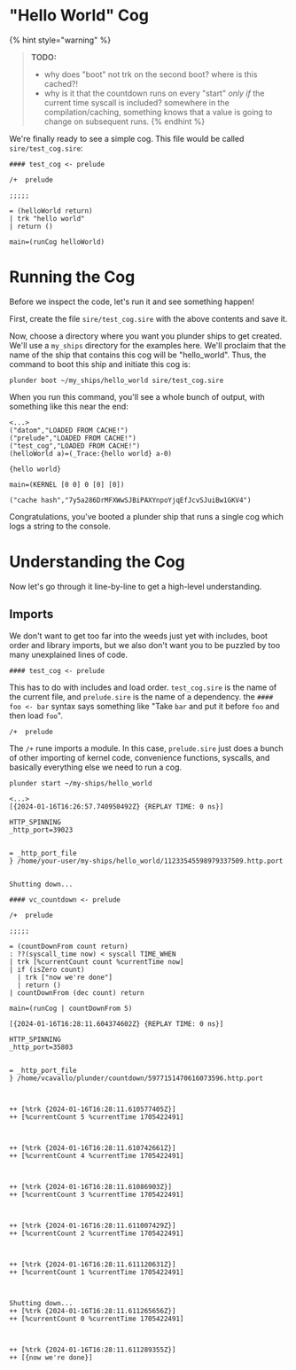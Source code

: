 # "Hello World" Cog

{% hint style="warning" %}
> **TODO:**
> - why does "boot" not trk on the second boot? where is this cached?!
> - why is it that the countdown runs on every "start" _only if_ the current
    time syscall is included? somewhere in the compilation/caching, something
    knows that a value is going to change on subsequent runs.
{% endhint %}

We're finally ready to see a simple cog. This file would be called
`sire/test_cog.sire`:

```test_cog.sire
#### test_cog <- prelude

/+  prelude

;;;;;

= (helloWorld return)
| trk "hello world"
| return ()

main=(runCog helloWorld)
```

# Running the Cog

Before we inspect the code, let's run it and see something happen!  

First, create the file `sire/test_cog.sire` with the above contents and save it.

Now, choose a directory where you want you plunder ships to get created. We'll use a
`my_ships` directory for the examples here. We'll proclaim that the name of the
ship that contains this cog will be "hello_world". Thus, the command to boot
this ship and initiate this cog is:

```
plunder boot ~/my_ships/hello_world sire/test_cog.sire
```

When you run this command, you'll see a whole bunch of output, with something
like this near the end:

```
<...>
("datom","LOADED FROM CACHE!")
("prelude","LOADED FROM CACHE!")
("test_cog","LOADED FROM CACHE!")
(helloWorld a)=(_Trace:{hello world} a-0)

{hello world}

main=(KERNEL [0 0] 0 [0] [0])

("cache hash","7y5a286DrMFXWwSJBiPAXYnpoYjqEfJcvSJuiBw1GKV4")
```

Congratulations, you've booted a plunder ship that runs a single cog which logs a string to the console.

# Understanding the Cog

Now let's go through it line-by-line to get a high-level understanding.

## Imports

We don't want to get too far into the weeds just yet with includes, boot order
and library imports, but we also don't want you to be puzzled by too many
unexplained lines of code.

```sire
#### test_cog <- prelude
```

This has to do with includes and load order. `test_cog.sire` is the name of the
current file, and `prelude.sire` is the name of a dependency. the `#### foo <-
bar` syntax says something like "Take `bar` and put it before `foo` and then
load `foo`".

```sire
/+  prelude
```

The `/+` rune imports a module. In this case, `prelude.sire` just does a bunch of
other importing of kernel code, convenience functions, syscalls, and basically
everything else we need to run a cog.



```
plunder start ~/my-ships/hello_world
```

```
<...>
[{2024-01-16T16:26:57.740950492Z} {REPLAY TIME: 0 ns}]

HTTP_SPINNING
_http_port=39023


= _http_port_file
} /home/your-user/my-ships/hello_world/11233545598979337509.http.port


Shutting down...
```


```sire
#### vc_countdown <- prelude

/+  prelude

;;;;;

= (countDownFrom count return)
: ??(syscall_time now) < syscall TIME_WHEN
| trk [%currentCount count %currentTime now]
| if (isZero count)
  | trk ["now we're done"]
  | return ()
| countDownFrom (dec count) return

main=(runCog | countDownFrom 5)
```


```
[{2024-01-16T16:28:11.604374602Z} {REPLAY TIME: 0 ns}]

HTTP_SPINNING
_http_port=35803


= _http_port_file
} /home/vcavallo/plunder/countdown/5977151470616073596.http.port



++ [%trk {2024-01-16T16:28:11.610577405Z}]
++ [%currentCount 5 %currentTime 1705422491]



++ [%trk {2024-01-16T16:28:11.610742661Z}]
++ [%currentCount 4 %currentTime 1705422491]



++ [%trk {2024-01-16T16:28:11.61086903Z}]
++ [%currentCount 3 %currentTime 1705422491]



++ [%trk {2024-01-16T16:28:11.611007429Z}]
++ [%currentCount 2 %currentTime 1705422491]



++ [%trk {2024-01-16T16:28:11.611120631Z}]
++ [%currentCount 1 %currentTime 1705422491]



Shutting down...
++ [%trk {2024-01-16T16:28:11.611265656Z}]
++ [%currentCount 0 %currentTime 1705422491]



++ [%trk {2024-01-16T16:28:11.611289355Z}]
++ [{now we're done}]

```
